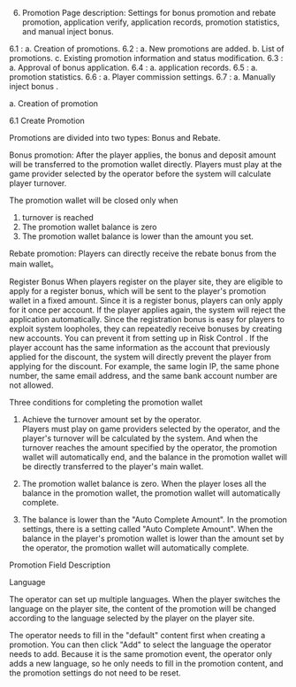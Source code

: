 6. Promotion
Page description: Settings for bonus promotion and rebate promotion, application verify, application records, promotion statistics, and manual inject bonus.

6.1 : a. Creation of promotions.
6.2 : a. New promotions are added. b. List of promotions. c. Existing promotion information and status modification.
6.3 : a. Approval of bonus application.
6.4 : a. application records.
6.5 : a. promotion statistics.
6.6 : a. Player commission settings.
6.7 : a. Manually inject bonus .

a. Creation of promotion

6.1 Create Promotion

Promotions are divided into two types: Bonus and Rebate.

Bonus promotion: After the player applies, the bonus and deposit amount will be transferred to the promotion wallet directly. Players must play at the game provider selected by the operator before the system will calculate player turnover. 

The promotion wallet will be closed only when
 1. turnover is reached 
2. The promotion wallet balance is zero
3. The promotion wallet balance is lower than the amount you set.

Rebate promotion: Players can directly receive the rebate bonus from the main wallet。


Register Bonus
When players register on the player site, they are eligible to apply for a register  bonus, which will be sent to the player's promotion wallet in a fixed amount.
Since it is a register bonus, players can only apply for it once per account. If the player applies again, the system will reject the application automatically.
Since the registration bonus is easy for players to exploit system loopholes, they can repeatedly receive bonuses by creating new accounts. You can prevent it from setting up in Risk Control . If the player account has the same information as the account that previously applied for the discount, the system will directly prevent the player from applying for the discount. For example, the same login IP, the same phone number, the same email address, and the same bank account number are not allowed. 

Three conditions for completing the promotion wallet

1. Achieve the turnover amount set by the operator.  
Players must play on game providers selected by the operator, and the player's turnover will be calculated by the system. And when the turnover reaches the amount specified by the operator, the promotion wallet will automatically end, and the balance in the promotion wallet will be directly transferred to the player's main wallet.

2. The promotion wallet balance is zero. 
When the player loses all the balance in the promotion wallet, the promotion wallet will automatically complete.

3. The balance is lower than the "Auto Complete Amount". 
In the promotion settings, there is a setting called "Auto Complete Amount". When the balance in the player's promotion wallet is lower than the amount set by the operator, the promotion wallet will automatically complete.


Promotion Field Description

Language

The operator can set up multiple languages. When the player switches the language on the player site, the content of the promotion will be changed according to the language selected by the player on the player site.

The operator needs to fill in the "default" content first when creating a promotion. You can then click "Add" to select the language the operator needs to add. Because it is the same promotion event, the operator only adds a new language, so he only needs to fill in the promotion content, and the promotion settings do not need to be reset.




